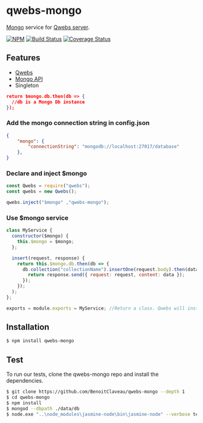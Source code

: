 # qwebs-mongo
[Mongo](https://www.npmjs.com/package/mongodb) service for [Qwebs server](https://www.npmjs.com/package/qwebs).

 [![NPM][npm-image]][npm-url]
 [![Build Status][travis-image]][travis-url]
 [![Coverage Status][coveralls-image]][coveralls-url]

## Features

  * [Qwebs](https://www.npmjs.com/package/qwebs)
  * [Mongo API](http://mongodb.github.io/node-mongodb-native/2.2/api/)
  * Singleton

```json
return $mongo.db.then(db => {
  //db is a Mongo Db instance
});
```

### Add the mongo connection string in config.json

```json
{
	"mongo": {
        "connectionString": "mongodb://localhost:27017/database"
    },
}
```

### Declare and inject $mongo

```js
const Qwebs = require("qwebs");
const qwebs = new Qwebs();

qwebs.inject("$mongo" ,"qwebs-mongo");
```

### Use $mongo service

```js
class MyService {
  constructor($mongo) {
    this.$mongo = $mongo;
  };

  insert(request, response) {
    return this.$mongo.db.then(db => {
      db.collection("collectionName").insertOne(request.body).then(data => {
        return response.send({ request: request, content: data });
      });
    });
  );
};

exports = module.exports = MyService; //Return a class. Qwebs will instanciate it;
```

## Installation

```bash
$ npm install qwebs-mongo
```

## Test

To run our tests, clone the qwebs-mongo repo and install the dependencies.

```bash
$ git clone https://github.com/BenoitClaveau/qwebs-mongo --depth 1
$ cd qwebs-mongo
$ npm install
$ mongod --dbpath ./data/db
$ node.exe "..\node_modules\jasmine-node\bin\jasmine-node" --verbose tests
```

[npm-image]: https://img.shields.io/npm/v/qwebs-mongo.svg
[npm-url]: https://npmjs.org/package/qwebs-mongo
[travis-image]: https://travis-ci.org/BenoitClaveau/qwebs-mongo.svg?branch=master
[travis-url]: https://travis-ci.org/BenoitClaveau/qwebs-mongo
[coveralls-image]: https://coveralls.io/repos/BenoitClaveau/qwebs-mongo/badge.svg?branch=master&service=github
[coveralls-url]: https://coveralls.io/github/BenoitClaveau/qwebs-mongo?branch=master
